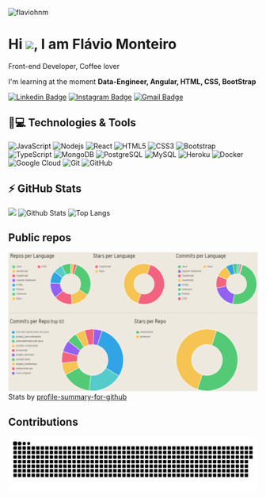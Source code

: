 <p align="left"><img src="https://komarev.com/ghpvc/?username=flaviohnm" alt="flaviohnm" /></p>

<h1 align = "justify"> Hi <img src="https://media.giphy.com/media/hvRJCLFzcasrR4ia7z/giphy.gif" width="25px">, I am Flávio Monteiro</h1>
<p align = "justify">Front-end Developer, Coffee lover</p>

I'm learning at the moment **Data-Engineer, Angular, HTML, CSS, BootStrap**

[![Linkedin Badge](https://img.shields.io/badge/-flaviohnm-blue?style=flat-square&logo=Linkedin&logoColor=white&link=https://www.linkedin.com/in/flaviohnm/)](https://www.linkedin.com/in/flaviohnm/)
[![Instagram Badge](https://img.shields.io/badge/-flaviohnm-purple?style=flat-square&logo=instagram&logoColor=white&link=https://www.instagram.com/flaviohnm/?hl=pt-br)](https://www.instagram.com/flaviohnm/)
[![Gmail Badge](https://img.shields.io/badge/-flaviohnm@gmail.com-c14438?style=flat-square&logo=Gmail&logoColor=white&link=mailto:flaviohnm@gmail.com)](mailto:flaviohnm@gmail.com)

## 🚀💻 Technologies & Tools

![JavaScript](https://img.shields.io/badge/-JavaScript-black?style=flat-square&logo=javascript)
![Nodejs](https://img.shields.io/badge/-Nodejs-black?style=flat-square&logo=Node.js)
![React](https://img.shields.io/badge/-React-black?style=flat-square&logo=react)
![HTML5](https://img.shields.io/badge/-HTML5-E34F26?style=flat-square&logo=html5&logoColor=white)
![CSS3](https://img.shields.io/badge/-CSS3-1572B6?style=flat-square&logo=css3)
![Bootstrap](https://img.shields.io/badge/-Bootstrap-563D7C?style=flat-square&logo=bootstrap)
![TypeScript](https://img.shields.io/badge/-TypeScript-007ACC?style=flat-square&logo=typescript)
![MongoDB](https://img.shields.io/badge/-MongoDB-black?style=flat-square&logo=mongodb)
![PostgreSQL](https://img.shields.io/badge/-PostgreSQL-336791?style=flat-square&logo=postgresql)
![MySQL](https://img.shields.io/badge/-MySQL-black?style=flat-square&logo=mysql)
![Heroku](https://img.shields.io/badge/-Heroku-430098?style=flat-square&logo=heroku)
![Docker](https://img.shields.io/badge/-Docker-black?style=flat-square&logo=docker)
![Google Cloud](https://img.shields.io/badge/Google%20Cloud-black?style=flat-square&logo=google-cloud)
![Git](https://img.shields.io/badge/-Git-black?style=flat-square&logo=git)
![GitHub](https://img.shields.io/badge/-GitHub-181717?style=flat-square&logo=github)

## ⚡ GitHub Stats
![](http://github-profile-summary-cards.vercel.app/api/cards/profile-details?username=flaviohnm&theme=react)
![Github Stats](http://github-profile-summary-cards.vercel.app/api/cards/stats?username=flaviohnm&theme=react)
![Top Langs](http://github-profile-summary-cards.vercel.app/api/cards/repos-per-language?username=flaviohnm&theme=react)

## Public repos

![stats](./docs/github_stats.png)
Stats by [profile-summary-for-github](https://profile-summary-for-github.com/user/flaviohnm)


## Contributions
![Snake animation](https://github.com/flaviohnm/flaviohnm/blob/output/github-snake-dark.svg)